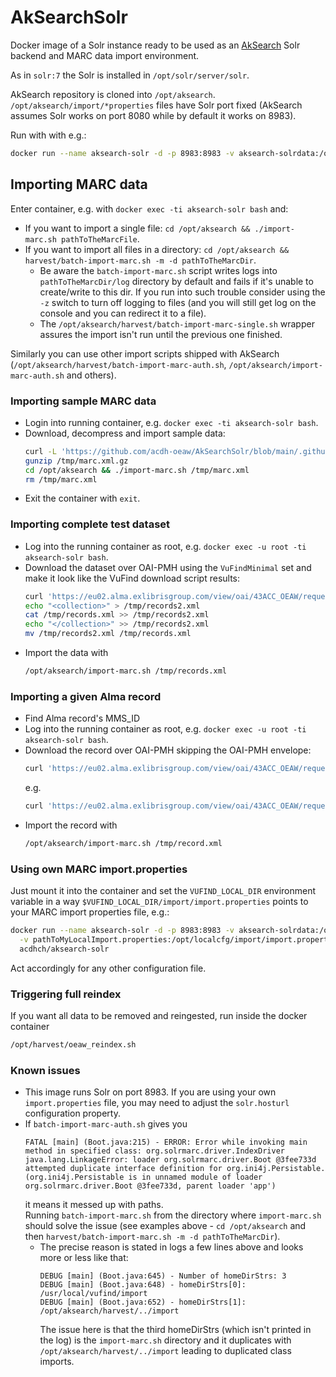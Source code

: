 # AkSearchSolr

Docker image of a Solr instance ready to be used as an [AkSearch](https://biapps.arbeiterkammer.at/gitlab/open/aksearch/aksearch) Solr backend and MARC data import environment.

As in `solr:7` the Solr is installed in `/opt/solr/server/solr`.

AkSearch repository is cloned into `/opt/aksearch`. 
`/opt/aksearch/import/*properties` files have Solr port fixed (AkSearch assumes Solr works on port 8080 while by default it works on 8983).

Run with with e.g.:

```bash
docker run --name aksearch-solr -d -p 8983:8983 -v aksearch-solrdata:/opt/solr/server/solr/mycores acdhch/aksearch-solr
```

## Importing MARC data

Enter container, e.g. with `docker exec -ti aksearch-solr bash` and:

* If you want to import a single file: `cd /opt/aksearch && ./import-marc.sh pathToTheMarcFile`.
* If you want to import all files in a directory: `cd /opt/aksearch && harvest/batch-import-marc.sh -m -d pathToTheMarcDir`.  
    *  Be aware the `batch-import-marc.sh` script writes logs into `pathToTheMarcDir/log` directory by default and fails if it's unable to create/write to this dir. If you run into such trouble consider using the `-z` switch to turn off logging to files (and you will still get log on the console and you can redirect it to a file).
    * The `/opt/aksearch/harvest/batch-import-marc-single.sh` wrapper assures the import isn't run until the previous one finished.

Similarly you can use other import scripts shipped with AkSearch (`/opt/aksearch/harvest/batch-import-marc-auth.sh`, `/opt/aksearch/import-marc-auth.sh` and others).

### Importing sample MARC data

* Login into running container, e.g. `docker exec -ti aksearch-solr bash`.
* Download, decompress and import sample data:
  ```bash
  curl -L 'https://github.com/acdh-oeaw/AkSearchSolr/blob/main/.github/workflows/marc.xml.gz?raw=true' > /tmp/marc.xml.gz
  gunzip /tmp/marc.xml.gz
  cd /opt/aksearch && ./import-marc.sh /tmp/marc.xml
  rm /tmp/marc.xml
  ```
* Exit the container with `exit`.

### Importing complete test dataset

* Log into the running container as root, e.g. `docker exec -u root -ti aksearch-solr bash`.
* Download the dataset over OAI-PMH using the `VuFindMinimal` set and make it look like the VuFind download script results:
  ```bash
  curl 'https://eu02.alma.exlibrisgroup.com/view/oai/43ACC_OEAW/request?metadataPrefix=marc21&verb=ListRecords&set=VuFindMinimal' | tail -n +5 | grep -v '^</metadata>' > /tmp/records.xml
  echo "<collection>" > /tmp/records2.xml
  cat /tmp/records.xml >> /tmp/records2.xml
  echo "</collection>" >> /tmp/records2.xml
  mv /tmp/records2.xml /tmp/records.xml
  ```
* Import the data with
  ```bash
  /opt/aksearch/import-marc.sh /tmp/records.xml
  ```

### Importing a given Alma record

* Find Alma record's MMS_ID
* Log into the running container as root, e.g. `docker exec -u root -ti aksearch-solr bash`.
* Download the record over OAI-PMH skipping the OAI-PMH envelope:
  ```bash
  curl 'https://eu02.alma.exlibrisgroup.com/view/oai/43ACC_OEAW/request?metadataPrefix=marc21&verb=GetRecord&identifier=oai:alma.43ACC_OEAW:{MMS_ID}' | tail -n 2 | head -n 1 > /tmp/record.xml
  ```
  e.g.
  ```bash
  curl 'https://eu02.alma.exlibrisgroup.com/view/oai/43ACC_OEAW/request?metadataPrefix=marc21&verb=GetRecord&identifier=oai:alma.43ACC_OEAW:993516214704498' | tail -n 2 | head -n 1 > /tmp/record.xml
  ```
* Import the record with
  ```bash
  /opt/aksearch/import-marc.sh /tmp/record.xml
  ```

### Using own MARC import.properties

Just mount it into the container and set the `VUFIND_LOCAL_DIR` environment variable in a way `$VUFIND_LOCAL_DIR/import/import.properties` points to your MARC import properties file, e.g.:

```bash
docker run --name aksearch-solr -d -p 8983:8983 -v aksearch-solrdata:/opt/solr/server/solr/mycores \
  -v pathToMyLocalImport.properties:/opt/localcfg/import/import.properties -e VUFIND_LOCAL_DIR=/opt/localcfg \
  acdhch/aksearch-solr
```

Act accordingly for any other configuration file.

### Triggering full reindex

If you want all data to be removed and reingested, run inside the docker container

```bash
/opt/harvest/oeaw_reindex.sh
```

### Known issues

* This image runs Solr on port 8983. If you are using your own `import.properties` file, you may need to adjust the `solr.hosturl` configuration property.
* If `batch-import-marc-auth.sh` gives you
  ```
  FATAL [main] (Boot.java:215) - ERROR: Error while invoking main method in specified class: org.solrmarc.driver.IndexDriver
  java.lang.LinkageError: loader org.solrmarc.driver.Boot @3fee733d attempted duplicate interface definition for org.ini4j.Persistable. (org.ini4j.Persistable is in unnamed module of loader org.solrmarc.driver.Boot @3fee733d, parent loader 'app')
  ```
  it means it messed up with paths.   
  Running `batch-import-marc.sh` from the directory where `import-marc.sh` should solve the issue (see examples above - `cd /opt/aksearch` and then `harvest/batch-import-marc.sh -m -d pathToTheMarcDir`).
    * The precise reason is stated in logs a few lines above and looks more or less like that:
      ```
      DEBUG [main] (Boot.java:645) - Number of homeDirStrs: 3
      DEBUG [main] (Boot.java:648) - homeDirStrs[0]: /usr/local/vufind/import
      DEBUG [main] (Boot.java:652) - homeDirStrs[1]: /opt/aksearch/harvest/../import
      ```
      The issue here is that the third homeDirStrs (which isn't printed in the log) is the `import-marc.sh` directory and it duplicates with `/opt/aksearch/harvest/../import` leading to duplicated class imports.

